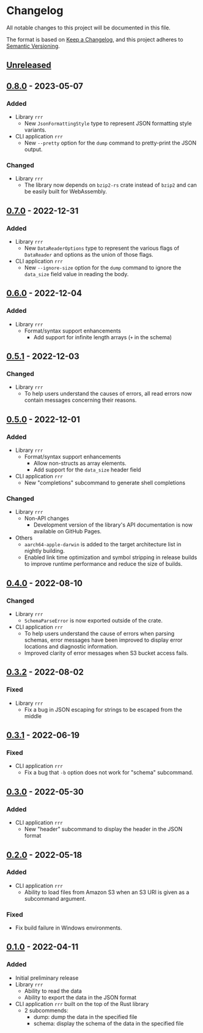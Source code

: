 # Changelog

All notable changes to this project will be documented in this file.

The format is based on [Keep a Changelog](https://keepachangelog.com/en/1.0.0/),
and this project adheres to [Semantic Versioning](https://semver.org/spec/v2.0.0.html).

## [Unreleased]

## [0.8.0] - 2023-05-07

### Added

- Library `rrr`
  - New `JsonFormattingStyle` type to represent JSON formatting style variants.
- CLI application `rrr`
  - New `--pretty` option for the `dump` command to pretty-print the JSON output.

### Changed

- Library `rrr`
  - The library now depends on `bzip2-rs` crate instead of `bzip2` and can be easily built for WebAssembly.

## [0.7.0] - 2022-12-31

### Added

- Library `rrr`
  - New `DataReaderOptions` type to represent the various flags of `DataReader` and options as the union of those flags.
- CLI application `rrr`
  - New `--ignore-size` option for the `dump` command to ignore the `data_size` field value in reading the body.

## [0.6.0] - 2022-12-04

### Added

- Library `rrr`
  - Format/syntax support enhancements
    - Add support for infinite length arrays (`+` in the schema)

## [0.5.1] - 2022-12-03

### Changed

- Library `rrr`
  - To help users understand the causes of errors, all read errors now contain messages concerning their reasons.

## [0.5.0] - 2022-12-01

### Added

- Library `rrr`
  - Format/syntax support enhancements
    - Allow non-structs as array elements.
    - Add support for the `data_size` header field
- CLI application `rrr`
  - New "completions" subcommand to generate shell completions

### Changed

- Library `rrr`
  - Non-API changes
    - Development version of the library's API documentation is now available on GitHub Pages.
- Others
  - `aarch64-apple-darwin` is added to the target architecture list in nightly building.
  - Enabled link time optimization and symbol stripping in release builds to improve runtime performance and reduce the size of builds.

## [0.4.0] - 2022-08-10

### Changed

- Library `rrr`
  - `SchemaParseError` is now exported outside of the crate.
- CLI application `rrr`
  - To help users understand the cause of errors when parsing schemas, error messages have been improved to display error locations and diagnostic information.
  - Improved clarity of error messages when S3 bucket access fails.

## [0.3.2] - 2022-08-02

### Fixed

- Library `rrr`
  - Fix a bug in JSON escaping for strings to be escaped from the middle

## [0.3.1] - 2022-06-19

### Fixed

- CLI application `rrr`
  - Fix a bug that `-b` option does not work for "schema" subcommand.

## [0.3.0] - 2022-05-30

### Added

- CLI application `rrr`
  - New "header" subcommand to display the header in the JSON format

## [0.2.0] - 2022-05-18

### Added

- CLI application `rrr`
  - Ability to load files from Amazon S3 when an S3 URI is given as a subcommand argument.

### Fixed

- Fix build failure in Windows environments.

## [0.1.0] - 2022-04-11

### Added

- Initial preliminary release
- Library `rrr`
  - Ability to read the data
  - Ability to export the data in the JSON format
- CLI application `rrr` built on the top of the Rust library
  - 2 subcommends:
    - dump: dump the data in the specified file
    - schema: display the schema of the data in the specified file

[unreleased]: https://github.com/noritada/rrr-rs/compare/v0.8.0...HEAD
[0.8.0]: https://github.com/noritada/rrr-rs/compare/v0.7.0...v0.8.0
[0.7.0]: https://github.com/noritada/rrr-rs/compare/v0.6.0...v0.7.0
[0.6.0]: https://github.com/noritada/rrr-rs/compare/v0.5.1...v0.6.0
[0.5.1]: https://github.com/noritada/rrr-rs/compare/v0.5.0...v0.5.1
[0.5.0]: https://github.com/noritada/rrr-rs/compare/v0.4.0...v0.5.0
[0.4.0]: https://github.com/noritada/rrr-rs/compare/v0.3.2...v0.4.0
[0.3.2]: https://github.com/noritada/rrr-rs/compare/v0.3.1...v0.3.2
[0.3.1]: https://github.com/noritada/rrr-rs/compare/v0.3.0...v0.3.1
[0.3.0]: https://github.com/noritada/rrr-rs/compare/v0.2.0...v0.3.0
[0.2.0]: https://github.com/noritada/rrr-rs/compare/v0.1.0...v0.2.0
[0.1.0]: https://github.com/noritada/rrr-rs/releases/tag/v0.1.0
